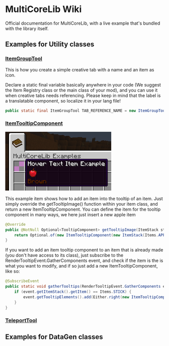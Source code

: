 # MultiCoreLib Wiki
Official documentation for MultiCoreLib, with a live example that's bundled with the library itself.




## Examples for Utility classes


### [ItemGroupTool](https://github.com/MultiTeamDevGroup/MultiCore-Lib/blob/1.18/src/main/java/multiteam/multicore_lib/setup/example/main/item/ExampleModItems.java#L14)

This is how you create a simple creative tab with a name and an item as icon.

Declare a static final variable basically anywhere in your code (We suggest the Item Registry class or the main class of your mod), and you can use it when creative tabs needs referencing. Please keep in mind that the label is a translatable component, so localize it in your lang file!

```java
public static final ItemGroupTool TAB_REFERENCE_NAME = new ItemGroupTool(String label, Supplier<ItemStack> displayStack);
```


### [ItemTooltipComponent](https://github.com/MultiTeamDevGroup/MultiCore-Lib/blob/1.18/src/main/java/multiteam/multicore_lib/setup/example/main/item/HoverTextItemExampleItem.java#L34)
![Hover Text Item Example Image](https://raw.githubusercontent.com/MultiTeamDevGroup/MultiCore-Lib/1.18/example/HoverTextItemExample.png)

This example item shows how to add an item into the tooltip of an item.
Just simply override the getTooltipImage() function within your item class, and return a new ItemTooltipComponent. You can define the item for the tooltip component in many ways, we here just insert a new apple item

```java
@Override
public @NotNull Optional<TooltipComponent> getTooltipImage(ItemStack stack) {
    return Optional.of(new ItemTooltipComponent(new ItemStack(Items.APPLE)));
}
```
If you want to add an item tooltip component to an item that is already made (you don't have access to its class), just subscribe to the RenderTooltipEvent.GatherComponents event, and check if the item is the is what you want to modify, and if so just add a new ItemTooltipComponent, like so:
```java
@SubscribeEvent
public static void gatherTooltips(RenderTooltipEvent.GatherComponents event) {
    if (event.getItemStack().getItem() == Items.STICK) {
        event.getTooltipElements().add(Either.right(new ItemTooltipComponent(new ItemStack(Items.APPLE))));
    }
}
```

### [TeleportTool](https://github.com/MultiTeamDevGroup/MultiCore-Lib/blob/1.18/src/main/java/multiteam/multicore_lib/setup/example/main/item/HoverTextItemExampleItem.java#L34)




## Examples for DataGen classes